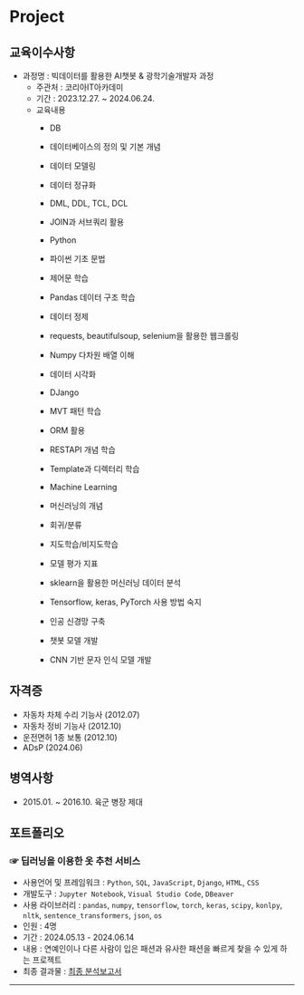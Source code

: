 # Project

## 교육이수사항
- 과정명 : 빅데이터를 활용한 AI챗봇 & 광학기술개발자 과정
  - 주관처 : 코리아IT아카데미
  - 기간 : 2023.12.27. ~ 2024.06.24.
  - 교육내용
    - DB
    - 데이터베이스의 정의 및 기본 개념
    - 데이터 모델링
    - 데이터 정규화
    - DML, DDL, TCL, DCL
    - JOIN과 서브쿼리 활용
    
    - Python
    - 파이썬 기초 문법
    - 제어문 학습
    - Pandas 데이터 구조 학습
    - 데이터 정제
    - requests, beautifulsoup, selenium을 활용한 웹크롤링
    - Numpy 다차원 배열 이해
    - 데이터 시각화
    
    - DJango
    - MVT 패턴 학습
    - ORM 활용
    - RESTAPI 개념 학습
    - Template과 디렉터리 학습
    
    - Machine Learning
    - 머신러닝의 개념
    - 회귀/분류
    - 지도학습/비지도학습
    - 모델 평가 지표
    - sklearn을 활용한 머신러닝 데이터 분석
    - Tensorflow, keras, PyTorch 사용 방법 숙지
    - 인공 신경망 구축
    - 챗봇 모델 개발
    - CNN 기반 문자 인식 모델 개발


## 자격증
- 자동차 차체 수리 기능사 (2012.07)
- 자동차 정비 기능사 (2012.10)
- 운전면허 1종 보통 (2012.10)
- ADsP (2024.06)

## 병역사항
- 2015.01. ~ 2016.10. 육군 병장 제대
 
## 포트폴리오
### ☞ 딥러닝을 이용한 옷 추천 서비스
- 사용언어 및 프레임워크 : `Python`, `SQL`, `JavaScript`, `Django`, `HTML`, `CSS`  
- 개발도구 : `Jupyter Notebook`, `Visual Studio Code`, `DBeaver`
- 사용 라이브러리 : `pandas`, `numpy`, `tensorflow`, `torch`, `keras`, `scipy`, `konlpy`, `nltk`, `sentence_transformers`, `json`, `os`
- 인원 : 4명
- 기간 : 2024.05.13 - 2024.06.14
- 내용 : 연예인이나 다른 사람이 입은 패션과 유사한 패션을 빠르게 찾을 수 있게 하는 프로젝트
- 최종 결과물 : [최종 분석보고서](https://github.com/freekms95/pmf_prj/blob/main/PMF.pdf)

---
